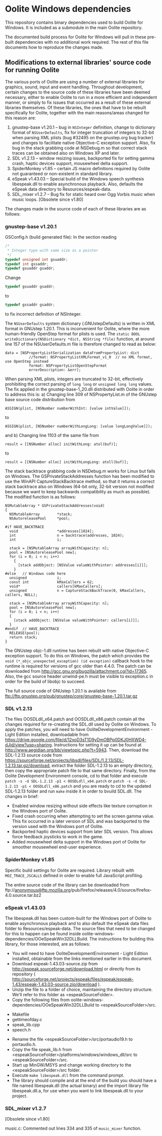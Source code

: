 # Oolite Windows dependencies
This repository contains binary dependencies used to build Oolite for Windows. It is included as a submodule in the main Oolite repository.

The documented build process for Oolite for Windows will pull in these pre-built dependencies with no additional work required. The rest of this file documents how to reproduce the changes made.


## Modifications to external libraries' source code for running Oolite
The various ports of Oolite are using a number of external libraries for graphics, sound, input and event handling. Throughout development, certain changes to the source code of these libraries have been deemed necessary, either to enable Oolite to run in a more efficient and independent manner, or simply to fix issues that occurred as a result of these external libraries themselves. Of these libraries, the ones that have to be rebuilt specifically for Oolite, together with the main reasons/areas changed for this reason are:

1. gnustep-base v1.20.1 – bug in `NSInteger` definition, change to dictionary format of `NSUserDefaults`, fix for integer truncation of integers to 32-bit when parsing XML plists (bug #32495 on the gnustep.org bug tracker) and changes to facilitate native Objective-C exception support. Also, fix bug in the stack grabbing code at NSDebug.m so that correct stack traces can be obtained also on Windows XP and later.
2. SDL v1.2.13 – window resizing issues, backported fix for setting gamma crash, haptic devices support, mousewheel delta support.
3. SpiderMonkey v1.85 – certain JS macro definitions required by Oolite not guaranteed or non-existent in standard library.
4. eSpeak v1.43.03 – Special build of the Windows speech synthesis libespeak.dll to enable asynchronous playback. Also, defaults the eSpeak data directory to Resources/espeak-data.
5. SDL_mixer v1.2.7 – Bug fix for static heard over Ogg Vorbis music when music loops. [Obsolete since v1.80]

The changes made in the source code of each of these libraries are as follows:

### gnustep-base v1.20.1
GSConfig.h (build generated file): In the section reading
```C
/*
 * Integer type with same size as a pointer
 */
typedef	unsigned int gsuaddr;
typedef	int gssaddr;
typedef	gsuaddr gsaddr;
```

Change
```C
typedef	gsuaddr gsaddr;
```
to
```C
typedef	gssaddr gsaddr;
```
to fix incorrect definition of NSInteger. 

The `NSUserDefaults` system dictionary (.GNUstepDefaults) is written in XML format in GNUstep 1.20.1. This is inconvenient for Oolite, where the more human-friendly OpenStep format for plists is used. The `static BOOL writeDictionary(NSDictionary *dict, NSString *file)` function, at around line 157 of the NSUserDefaults.m file is therefore changed to read as below:
```objc
data = [NSPropertyListSerialization dataFromPropertyList: dict
	       //format: NSPropertyListXMLFormat_v1_0  // no XML format, use OpenStep instead
	       format: NSPropertyListOpenStepFormat
	       errorDescription: &err];
```
	       
When parsing XML plists, integers are truncated to 32-bit, effectively prohibiting the correct parsing of `long long` or `unsigned long long` values. The fix applied in the gnustep-base-1_20.dll distributed with Oolite in order to address this is:
a) Changing line 309 of NSPropertyList.m of the GNUstep base source code distribution from
```objc
ASSIGN(plist, [NSNumber numberWithInt: [value intValue]]);
```
to
```objc
ASSIGN(plist, [NSNumber numberWithLongLong: [value longLongValue]]);
```
and b) Changing line 1103 of the same file from
```objc
result = [[NSNumber alloc] initWithLong: atol(buf)];
```
to
```objc
result = [[NSNumber alloc] initWithLongLong: atoll(buf)];
```

The stack backtrace grabbing code in NSDebug.m works for Linux but fails on Windows. The GSPrivateStackAddresses function has been modified to use the WinAPI CaptureStackBacktrace method, so that it returns a correct stack backtrace also on Windows (64-bit only, 32-bit version not modified because we want to keep backwards compatibility as much as possible). The modified function is as follows:
```objc
NSMutableArray * GSPrivateStackAddresses(void)
{
  NSMutableArray        *stack;
  NSAutoreleasePool     *pool;

#if HAVE_BACKTRACE
  void                  *addresses[1024];
  int                   n = backtrace(addresses, 1024);
  int                   i;

  stack = [NSMutableArray arrayWithCapacity: n];
  pool = [NSAutoreleasePool new];
  for (i = 0; i < n; i++)
    {
      [stack addObject: [NSValue valueWithPointer: addresses[i]]];
    }
#else	// Windows code here
  unsigned              i;
  const int				kMaxCallers = 62;
  void*					callers[kMaxCallers];
  unsigned              n = CaptureStackBackTrace(0, kMaxCallers, callers, NULL);

  stack = [NSMutableArray arrayWithCapacity: n];
  pool = [NSAutoreleasePool new];
  for (i = 0; i < n; i++)
  {
	[stack addObject: [NSValue valueWithPointer: callers[i]]];
  }
#endif	// HAVE_BACKTRACE
  RELEASE(pool);
  return stack;
}
```
The GNUstep objc-1.dll runtime has been rebuilt with native Objective-C exception support. To do this on Windows, the patch which provides the `void (*_objc_unexpected_exception) (id exception)` callback hook to the runtime is required for versions of gcc older than 4.4.0. The patch can be downloaded from http://gcc.gnu.org/bugzilla/attachment.cgi?id=17365. Also, the gcc source header unwind-pe.h must be visible to exception.c in order for the build of libobjc to succeed.

The full source code of GNUstep 1.20.1 is available from
ftp://ftp.gnustep.org/pub/gnustep/core/gnustep-base-1.20.1.tar.gz

### SDL v1.2.13
The files OOSDLdll_x64.patch and OOSDLdll_x86.patch contain all the changes required for re-creating the SDL.dll used by Oolite on Windows. To apply the patches, you will need to have OoliteDevelopmentEnvironment - Light Edition installed, downloadable from https://drive.google.com/file/d/12xoD3sT1D9yDmOBPp0DKJ0HXWD4-dJjd/view?usp=sharing. Instructions for setting it up can be found at http://www.aegidian.org/bb/viewtopic.php?t=5943. Then, download the SDL-1.2.13 source code from https://sourceforge.net/projects/libsdl/files/SDL/1.2.13/SDL-1.2.13.tar.gz/download, extract the folder SDL-1.2.13 to an empty directory, then copy the appropriate patch file to that same directory. Finally, from the Oolite Development Environment console, cd to that folder and execute `patch -s -d SDL-1.2.13 -p1 < OOSDLdll_x64.patch` or `patch -s -d SDL-1.2.13 -p1 < OOSDLdll_x86.patch` and you are ready to cd to the updated SDL-1.2.13 folder and run `make` inside it in order to bvuild SDL.dll.
The changes in brief:
- Enabled window resizing without side effects like texture corruption in the Windows port of Oolite. 
- Fixed crash occurring when attempting to set the screen gamma value. This fix occurred in a later version of SDL and was backported to the version used with the Windows port of Oolite.
- Backported haptic devices support from later SDL version. This allows force feedback joysticks to work in the game.
- Added mousewheel delta support in the Windows port of Oolite for smoother mousewheel end-user experience.

### SpiderMonkey v1.85
Specific build settings for Oolite are required. Library rebuilt with `MOZ_TRACE_JSCALLS` defined in order to enable full JavaScript profiling.

The entire source code of the library can be downloaded from ftp://anonymous@ftp.mozilla.org/pub/firefox/releases/4.0/source/firefox-4.0.source.tar.bz2

### eSpeak v1.43.03
The libespeak.dll has been custom-built for the Windows port of Oolite to enable asynchronous playback and to also default the eSpeak data files folder to Resources/espeak-data. The source files that need to be changed for this to happen can be found inside oolite-windows-dependencies/OOeSpeakWin32DLLBuild. The instructions for building this library, for those interested, are as follows:
* You will need to have OoliteDevelopmentEnvironment - Light Edition installed, obtainable from the links mentioned earlier in this document.
*   Download espeak-1.43.03-source.zip from http://espeak.sourceforge.net/download.html or directly from its repository ( http://sourceforge.net/projects/espeak/files/espeak/espeak-1.43/espeak-1.43.03-source.zip/download ).
*   Unzip the file to a folder of choice, maintaining the directory structure. We'll refer to this folder as &lt;espeakSourceFolder&gt;.
*  Copy the following files from oolite-windows-dependencies/OOeSpeakWin32DLLBuild to &lt;espeakSourceFolder&gt;/src.
  - Makefile
  - gettimeofday.c
  - speak_lib.cpp
  - speech.h
* Rename the file &lt;espeakSourceFolder&gt;/src/portaudio19.h to portaudio.h.
* Copy the file speak_lib.h from &lt;espeakSourceFolder&gt;/platforms/windows/windows_dll/src to &lt;espeakSourceFolder&gt;/src.
* Start up MinGW/MSYS and change working directory to the &lt;espeakSourceFolder&gt;/src folder.
* Execute `make libespeak.dll` from the command prompt.
* The library should compile and at the end of the build you should have a file named libespeak.dll (the actual binary) and the import library file libespeak.dll.a, for use when you want to link libespeak.dll to your project.

### SDL_mixer v1.2.7
[Obsolete since v1.80]

music.c: Commented out lines 334 and 335 of `music_mixer` function.
